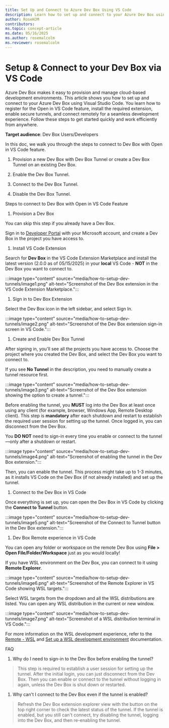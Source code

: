 ```yaml
--- 
title: Set Up and Connect to Azure Dev Box Using VS Code
description: Learn how to set up and connect to your Azure Dev Box using the Open in VS Code feature. Follow step-by-step instructions to provision a Dev Box, install the Dev Box extension, enable tunnels, and connect remotely for development.
author: RoseHJM
contributors:
ms.topic: concept-article
ms.date: 05/16/2025
ms.author: rosemalcolm
ms.reviewer: rosemalcolm
---
```


# Setup & Connect to your Dev Box via VS Code

Azure Dev Box makes it easy to provision and manage cloud-based development environments. This article shows you how to set up and connect to your Azure Dev Box using Visual Studio Code. You learn how to register for the Open in VS Code feature, install the required extension, enable secure tunnels, and connect remotely for a seamless development experience. Follow these steps to get started quickly and work efficiently from anywhere.

**Target audience**: Dev Box Users/Developers

In this doc, we walk you through the steps to connect to Dev Box with Open in VS Code feature.

1. Provision a new Dev Box with Dev Box Tunnel or create a Dev Box Tunnel on an existing Dev Box.

1. Enable the Dev Box Tunnel.

1. Connect to the Dev Box Tunnel.

1. Disable the Dev Box Tunnel.

Steps to connect to Dev Box with Open in VS Code Feature

1. Provision a Dev Box

You can skip this step if you already have a Dev Box.

Sign in to [<u>Developer Portal</u>](https://devportal.microsoft.com/) with your Microsoft account, and create a Dev Box in the project you have access to.

1. Install VS Code Extension

Search for **Dev Box** in the VS Code Extension Marketplace and install the latest version (2.0.0 as of 05/15/2025) in your **local** VS Code - **NOT** in the Dev Box you want to connect to.

:::image type="content" source="media/how-to-setup-dev-tunnels/image1.png" alt-text="Screenshot of the Dev Box extension in the VS Code Extension Marketplace.":::

1. Sign in to Dev Box Extension

Select the Dev Box icon in the left sidebar, and select Sign In.

:::image type="content" source="media/how-to-setup-dev-tunnels/image2.png" alt-text="Screenshot of the Dev Box extension sign-in screen in VS Code.":::

1. Create and Enable Dev Box Tunnel

After signing in, you'll see all the projects you have access to. Choose the project where you created the Dev Box, and select the Dev Box you want to connect to.

If you see **No Tunnel** in the description, you need to manually create a tunnel resource first.

:::image type="content" source="media/how-to-setup-dev-tunnels/image3.png" alt-text="Screenshot of the Dev Box extension showing the option to create a tunnel.":::

Before enabling the tunnel, you **MUST** log into the Dev Box at least once using any client (for example, browser, Windows App, Remote Desktop client). This step is **mandatory** after each shutdown and restart to establish the required user session for setting up the tunnel. Once logged in, you can disconnect from the Dev Box.

You **DO NOT** need to sign-in every time you enable or connect to the tunnel—only after a shutdown or restart.

:::image type="content" source="media/how-to-setup-dev-tunnels/image4.png" alt-text="Screenshot of enabling the tunnel in the Dev Box extension.":::

Then, you can enable the tunnel. This process might take up to 1-3 minutes, as it installs VS Code on the Dev Box (if not already installed) and set up the tunnel.

1. Connect to the Dev Box in VS Code

Once everything is set up, you can open the Dev Box in VS Code by clicking the **Connect to Tunnel** button.

:::image type="content" source="media/how-to-setup-dev-tunnels/image5.png" alt-text="Screenshot of the Connect to Tunnel button in the Dev Box extension.":::

1. Dev Box Remote experience in VS Code

You can open any folder or workspace on the remote Dev Box using **File > Open File/Folder/Workspace** just as you would locally!

If you have WSL environment on the Dev Box, you can connect to it using **Remote Explorer**.

:::image type="content" source="media/how-to-setup-dev-tunnels/image6.png" alt-text="Screenshot of the Remote Explorer in VS Code showing WSL targets.":::

Select WSL targets from the dropdown and all the WSL distributions are listed. You can open any WSL distribution in the current or new window.

:::image type="content" source="media/how-to-setup-dev-tunnels/image7.png" alt-text="Screenshot of a WSL distribution terminal in VS Code.":::

For more information on the WSL development experience, refer to the [<u>Remote - WSL</u>](https://code.visualstudio.com/docs/remote/wsl) and [<u>Set up a WSL development environment</u>](https://learn.microsoft.com/en-us/windows/wsl/setup/environment) documentation.

FAQ

1. Why do I need to sign-in to the Dev Box before enabling the tunnel?

> This step is required to establish a user session for setting up the tunnel. After the initial login, you can just disconnect from the Dev Box. Then you can enable or connect to the tunnel without logging in again, unless the Dev Box is shut down or restarted.

1. Why can't I connect to the Dev Box even if the tunnel is enabled?

> Refresh the Dev Box extension explorer view with the button on the top right corner to check the latest status of the tunnel. If the tunnel is enabled, but you still can't connect, try disabling the tunnel, logging into the Dev Box, and then re-enabling the tunnel.
